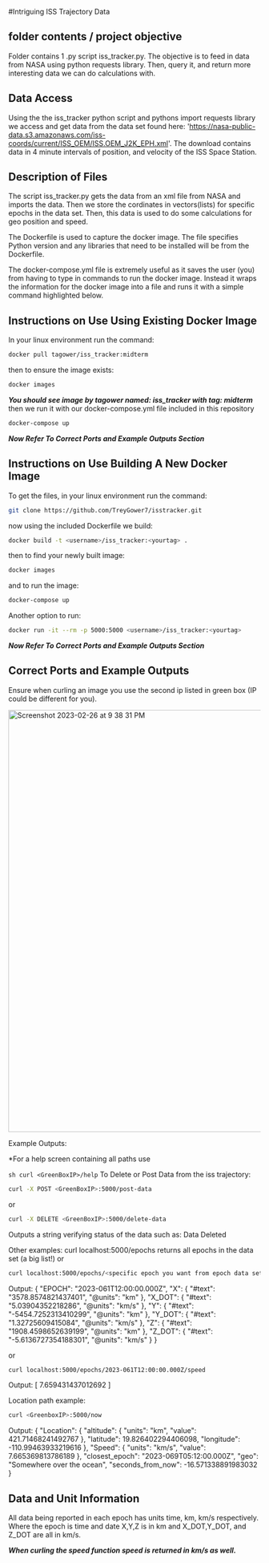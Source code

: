 #Intriguing ISS Trajectory Data

folder contents / project objective
-----------------------------
Folder contains 1 .py script iss_tracker.py. The objective is to feed in data from NASA using python requests library. Then, query it, and return more interesting data we can do calculations with.

Data Access
-----------------------------
Using the the iss_tracker python script and pythons import requests library we access and get data from the data set found here: 'https://nasa-public-data.s3.amazonaws.com/iss-coords/current/ISS_OEM/ISS.OEM_J2K_EPH.xml'. The download contains data in 4 minute intervals of position, and velocity of the ISS Space Station.

Description of Files
-----------------------------
The script iss_tracker.py gets the data from an xml file from NASA and imports the data. Then we store the cordinates in vectors(lists) for specific epochs in the data set. Then, this data is used to do some calculations for geo position and speed.

The Dockerfile is used to capture the docker image. The file specifies Python version and any libraries that need to be installed will be from the Dockerfile.

The docker-compose.yml file is extremely useful as it saves the user (you) from having to type in commands to run the docker image. Instead it wraps the information for the docker image into a file and runs it with a simple command highlighted below.

Instructions on Use Using Existing Docker Image
-----------------------------
In your linux environment run the command:   
```sh  
docker pull tagower/iss_tracker:midterm
```
then to ensure the image exists:
```sh  
docker images
```
***You should see image by tagower named: iss_tracker with tag: midterm***
then we run it with our docker-compose.yml file included in this repository
```sh  
docker-compose up
```
***Now Refer To Correct Ports and Example Outputs Section***

Instructions on Use Building A New Docker Image
-----------------------------
To get the files, in your linux environment run the command: 
```sh  
git clone https://github.com/TreyGower7/isstracker.git
```
now using the included Dockerfile we build:
```sh  
docker build -t <username>/iss_tracker:<yourtag> .
```
then to find your newly built image:
```sh  
docker images
```
and to run the image:
```sh  
docker-compose up
```
Another option to run:
```sh  
docker run -it --rm -p 5000:5000 <username>/iss_tracker:<yourtag> 
```
***Now Refer To Correct Ports and Example Outputs Section***

Correct Ports and Example Outputs
-----------------------------
Ensure when curling an image you use the second ip listed in green box (IP could be different for you).

<img width="842" alt="Screenshot 2023-02-26 at 9 38 31 PM" src="https://user-images.githubusercontent.com/70235944/221581571-f313db39-6111-4ec8-ad5b-ed4c9d2e7fcb.png">

Example Outputs:

*For a help screen containing all paths use 

```sh curl <GreenBoxIP>/help```	
To Delete or Post Data from the iss trajectory:

```sh
curl -X POST <GreenBoxIP>:5000/post-data 
```	
or  
```sh  
curl -X DELETE <GreenBoxIP>:5000/delete-data
```
Outputs a string verifying status of the data such as: Data Deleted
	
Other examples:
	curl localhost:5000/epochs
        returns all epochs in the data set (a big list!)
	or
```sh 
curl localhost:5000/epochs/<specific epoch you want from epoch data set>
```
Output:	
	{
  	"EPOCH": "2023-061T12:00:00.000Z",
  	"X": {
    		"#text": "3578.8574821437401",
    		"@units": "km"
  	},
  	"X_DOT": {
    		"#text": "5.03904352218286",
    		"@units": "km/s"
  	},
  	"Y": {
    		"#text": "-5454.7252313410299",
    		"@units": "km"
  	},
  	"Y_DOT": {
    		"#text": "1.32725609415084",
    		"@units": "km/s"
  	},
  	"Z": {
    		"#text": "1908.4598652639199",
   		 "@units": "km"
  	},
  	"Z_DOT": {
    		"#text": "-5.6136727354188301",
    		"@units": "km/s"
  	}
	}		

or

```sh 	
curl localhost:5000/epochs/2023-061T12:00:00.000Z/speed
```
Output:
	 [
        7.659431437012692
        ] 
	
Location path example: 
```sh 	
curl <GreenboxIP>:5000/now
```
Output:	
{
  "Location": {
    "altitude": {
      "units": "km",
      "value": 421.71468241492767
    },
    "latitude": 19.826402294406098,
    "longitude": -110.99463933219616
  },
  "Speed": {
    "units": "km/s",
    "value": 7.665369813786189
  },
  "closest_epoch": "2023-069T05:12:00.000Z",
  "geo": "Somewhere over the ocean",
  "seconds_from_now": -16.571338891983032
}

Data and Unit Information
-----------------------------
All data being reported in each epoch has units time, km, km/s respectively. Where the epoch is time and date X,Y,Z is in km and X_DOT,Y_DOT, and Z_DOT are all in km/s. 

***When curling the speed function speed is returned in km/s as well.***
